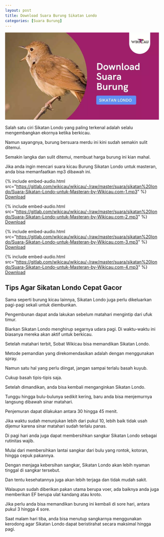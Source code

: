 ```yaml
---
layout: post
title: Download Suara Burung Sikatan Londo
categories: [Suara Burung]
---
```


![](/images/suara-sikatan-londo.webp)

Salah satu ciri Sikatan Londo yang paling terkenal adalah selalu mengembangkan ekornya ketika berkicau.

Namun sayangnya, burung bersuara merdu ini kini sudah semakin sulit ditemui.

Semakin langka dan sulit ditemui, membuat harga burung ini kian mahal.

Jika anda ingin mencari suara kicau Burung Sikatan Londo untuk masteran, anda bisa memanfaatkan mp3 dibawah ini.

{% include embed-audio.html src="https://gitlab.com/wikicau/wikicau/-/raw/master/suara/sikatan%20londo/Suara-Sikatan-Londo-untuk-Masteran-by-Wikicau.com-1.mp3" %}
[Download](https://bit.ly/31Q0Zbo)

{% include embed-audio.html src="https://gitlab.com/wikicau/wikicau/-/raw/master/suara/sikatan%20londo/Suara-Sikatan-Londo-untuk-Masteran-by-Wikicau.com-2.mp3" %}
[Download](https://bit.ly/2YcJn6Y)

{% include embed-audio.html src="https://gitlab.com/wikicau/wikicau/-/raw/master/suara/sikatan%20londo/Suara-Sikatan-Londo-untuk-Masteran-by-Wikicau.com-3.mp3" %}
[Download](https://bit.ly/2XtPhUj)

{% include embed-audio.html src="https://gitlab.com/wikicau/wikicau/-/raw/master/suara/sikatan%20londo/Suara-Sikatan-Londo-untuk-Masteran-by-Wikicau.com-4.mp3" %}
[Download](https://bit.ly/2x5ODxs)

## Tips Agar Sikatan Londo Cepat Gacor

Sama seperti burung kicau lainnya, Sikatan Londo juga perlu dikeluarkan pagi-pagi sekali untuk diembunkan.

Pengembunan dapat anda lakukan sebelum matahari mengintip dari ufuk timur.

Biarkan Sikatan Londo menghirup segarnya udara pagi. Di waktu-waktu ini biasanya mereka akan aktif untuk berkicau.

Setelah matahari terbit, Sobat Wikicau bisa memandikan Sikatan Londo.

Metode pemandian yang direkomendasikan adalah dengan menggunakan spray.

Namun satu hal yang perlu diingat, jangan sampai terlalu basah kuyub.

Cukup basah tipis-tipis saja.

Setelah dimandikan, anda bisa kembali menganginkan Sikatan Londo.

Tunggu hingga bulu-bulunya sedikit kering, baru anda bisa menjemurnya langsung dibawah sinar matahari.

Penjemuran dapat dilakukan antara 30 hingga 45 menit.

Jika waktu sudah menunjukan lebih dari pukul 10, lebih baik tidak usah dijemur karena sinar matahari sudah terlalu panas.

Di pagi hari anda juga dapat membersihkan sangkar Sikatan Londo sebagai rutinitas wajib.

Mulai dari membersihkan lantai sangkar dari bulu yang rontok, kotoran, hingga cepuk pakannya.

Dengan menjaga kebersihan sangkar, Sikatan Londo akan lebih nyaman tinggal di sangkar tersebut.

Dan tentu kesehatannya juga akan lebih terjaga dan tidak mudah sakit.

Walaupun sudah diberikan pakan utama berupa voer, ada baiknya anda juga memberikan EF berupa ulat kandang atau kroto.

Jika perlu anda bisa memandikan burung ini kembali di sore hari, antara pukul 3 hingga 4 sore.

Saat malam hari tiba, anda bisa menutup sangkarnya menggunakan kerodong agar Sikatan Londo dapat beristirahat secara maksimal hingga pagi.